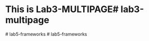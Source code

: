 # This is Lab3-MULTIPAGE#   l a b 3 - m u l t i p a g e  
 #   l a b 5 - f r a m e w o r k s  
 #   l a b 5 - f r a m e w o r k s  
 